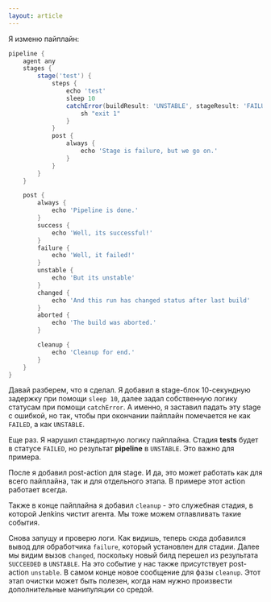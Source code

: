 ```yaml
---
layout: article
---
```

Я изменю пайплайн:

```groovy
pipeline {
    agent any
    stages {
        stage('test') {
            steps {
                echo 'test'
                sleep 10
                catchError(buildResult: 'UNSTABLE', stageResult: 'FAILURE') {
                    sh "exit 1"
                }
            }
            post {
                always {
                    echo 'Stage is failure, but we go on.'
                }
            }
        }
    }

    post {
        always {
            echo 'Pipeline is done.'
        }
        success {
            echo 'Well, its successful!'
        }
        failure {
            echo 'Well, it failed!'
        }
        unstable {
            echo 'But its unstable'
        }
        changed {
            echo 'And this run has changed status after last build'
        }
        aborted {
            echo 'The build was aborted.'
        }

        cleanup {
            echo 'Сleanup for end.'
        }
    }
}

```

Давай разберем, что я сделал. Я добавил в stage-блок 10-секундную задержку при помощи `sleep 10`, далее задал собственную логику статусам при помощи `catchError`.  А именно, я заставил падать эту stage с ошибкой, но так, чтобы при окончании пайплайн помечается не как `FAILED`, а как `UNSTABLE`.

Еще раз. Я нарушил стандартную логику пайплайна. Стадия **tests** будет в статусе `FAILED`, но результат **pipeline** в `UNSTABLE`. Это важно для примера.

После я добавил post-action для stage. И да, это может работать как для всего пайплайна, так и для отдельного этапа. В примере этот action работает всегда.

Также в конце пайплайна я добавил `cleanup` - это служебная стадия, в которой Jenkins чистит агента. Мы тоже можем отлавливать такие события.

Снова запущу и проверю логи. Как видишь, теперь сюда добавился вывод для обработчика `failure`, который установлен для стадии. Далее мы видим вызов `changed`, поскольку новый билд перешел из результата `SUCCEEDED` в `UNSTABLE`. На это событие у нас также присутствует post-action `unstable`. В самом конце новое сообщение для фазы `cleanup`. Этот этап очистки может быть полезен, когда нам нужно произвести дополнительные манипуляции со средой.
